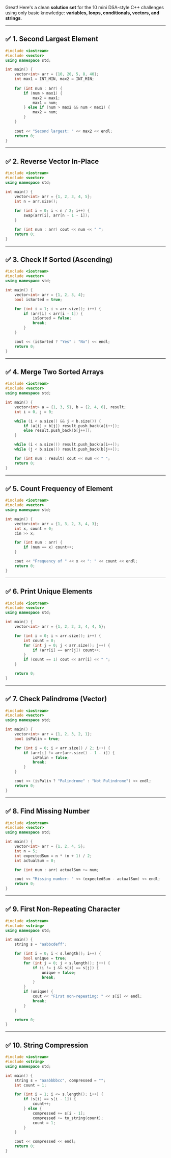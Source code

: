 Great! Here's a clean **solution set** for the 10 mini DSA-style C++ challenges using only basic knowledge: **variables, loops, conditionals, vectors, and strings**.

---

## ✅ 1. **Second Largest Element**

```cpp
#include <iostream>
#include <vector>
using namespace std;

int main() {
    vector<int> arr = {10, 20, 5, 8, 40};
    int max1 = INT_MIN, max2 = INT_MIN;
    
    for (int num : arr) {
        if (num > max1) {
            max2 = max1;
            max1 = num;
        } else if (num > max2 && num < max1) {
            max2 = num;
        }
    }
    
    cout << "Second largest: " << max2 << endl;
    return 0;
}
```

---

## ✅ 2. **Reverse Vector In-Place**

```cpp
#include <iostream>
#include <vector>
using namespace std;

int main() {
    vector<int> arr = {1, 2, 3, 4, 5};
    int n = arr.size();
    
    for (int i = 0; i < n / 2; i++) {
        swap(arr[i], arr[n - 1 - i]);
    }

    for (int num : arr) cout << num << " ";
    return 0;
}
```

---

## ✅ 3. **Check If Sorted (Ascending)**

```cpp
#include <iostream>
#include <vector>
using namespace std;

int main() {
    vector<int> arr = {1, 2, 3, 4};
    bool isSorted = true;

    for (int i = 1; i < arr.size(); i++) {
        if (arr[i] < arr[i - 1]) {
            isSorted = false;
            break;
        }
    }

    cout << (isSorted ? "Yes" : "No") << endl;
    return 0;
}
```

---

## ✅ 4. **Merge Two Sorted Arrays**

```cpp
#include <iostream>
#include <vector>
using namespace std;

int main() {
    vector<int> a = {1, 3, 5}, b = {2, 4, 6}, result;
    int i = 0, j = 0;

    while (i < a.size() && j < b.size()) {
        if (a[i] < b[j]) result.push_back(a[i++]);
        else result.push_back(b[j++]);
    }

    while (i < a.size()) result.push_back(a[i++]);
    while (j < b.size()) result.push_back(b[j++]);

    for (int num : result) cout << num << " ";
    return 0;
}
```

---

## ✅ 5. **Count Frequency of Element**

```cpp
#include <iostream>
#include <vector>
using namespace std;

int main() {
    vector<int> arr = {1, 3, 2, 3, 4, 3};
    int x, count = 0;
    cin >> x;

    for (int num : arr) {
        if (num == x) count++;
    }

    cout << "Frequency of " << x << ": " << count << endl;
    return 0;
}
```

---

## ✅ 6. **Print Unique Elements**

```cpp
#include <iostream>
#include <vector>
using namespace std;

int main() {
    vector<int> arr = {1, 2, 2, 3, 4, 4, 5};

    for (int i = 0; i < arr.size(); i++) {
        int count = 0;
        for (int j = 0; j < arr.size(); j++) {
            if (arr[i] == arr[j]) count++;
        }
        if (count == 1) cout << arr[i] << " ";
    }

    return 0;
}
```

---

## ✅ 7. **Check Palindrome (Vector)**

```cpp
#include <iostream>
#include <vector>
using namespace std;

int main() {
    vector<int> arr = {1, 2, 3, 2, 1};
    bool isPalin = true;

    for (int i = 0; i < arr.size() / 2; i++) {
        if (arr[i] != arr[arr.size() - 1 - i]) {
            isPalin = false;
            break;
        }
    }

    cout << (isPalin ? "Palindrome" : "Not Palindrome") << endl;
    return 0;
}
```

---

## ✅ 8. **Find Missing Number**

```cpp
#include <iostream>
#include <vector>
using namespace std;

int main() {
    vector<int> arr = {1, 2, 4, 5};
    int n = 5;
    int expectedSum = n * (n + 1) / 2;
    int actualSum = 0;

    for (int num : arr) actualSum += num;

    cout << "Missing number: " << (expectedSum - actualSum) << endl;
    return 0;
}
```

---

## ✅ 9. **First Non-Repeating Character**

```cpp
#include <iostream>
#include <string>
using namespace std;

int main() {
    string s = "aabbcdeff";

    for (int i = 0; i < s.length(); i++) {
        bool unique = true;
        for (int j = 0; j < s.length(); j++) {
            if (i != j && s[i] == s[j]) {
                unique = false;
                break;
            }
        }
        if (unique) {
            cout << "First non-repeating: " << s[i] << endl;
            break;
        }
    }

    return 0;
}
```

---

## ✅ 10. **String Compression**

```cpp
#include <iostream>
#include <string>
using namespace std;

int main() {
    string s = "aaabbbbcc", compressed = "";
    int count = 1;

    for (int i = 1; i <= s.length(); i++) {
        if (s[i] == s[i - 1]) {
            count++;
        } else {
            compressed += s[i - 1];
            compressed += to_string(count);
            count = 1;
        }
    }

    cout << compressed << endl;
    return 0;
}
```

